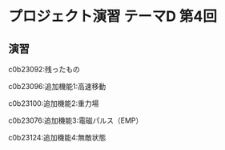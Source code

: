 # プロジェクト演習 テーマD 第4回



## 演習

c0b23092:残ったもの

c0b23096:追加機能1:高速移動

c0b23100:追加機能2:重力場

c0b23076:追加機能3:電磁パルス（EMP）

c0b23124:追加機能4:無敵状態
